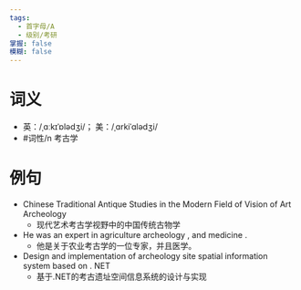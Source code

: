 ```yaml
---
tags:
  - 首字母/A
  - 级别/考研
掌握: false
模糊: false
---
```

# 词义
- 英：/ˌɑːkɪˈɒlədʒi/； 美：/ˌɑrkiˈɑlədʒi/
- #词性/n  考古学
# 例句
- Chinese Traditional Antique Studies in the Modern Field of Vision of Art Archeology
	- 现代艺术考古学视野中的中国传统古物学
- He was an expert in agriculture archeology , and medicine .
	- 他是关于农业考古学的一位专家，并且医学。
- Design and implementation of archeology site spatial information system based on . NET
	- 基于.NET的考古遗址空间信息系统的设计与实现
